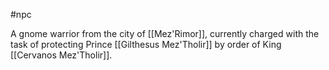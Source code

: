#npc 

A gnome warrior from the city of [[Mez'Rimor]], currently charged with the task of protecting Prince [[Gilthesus Mez'Tholir]] by order of King [[Cervanos Mez'Tholir]]. 